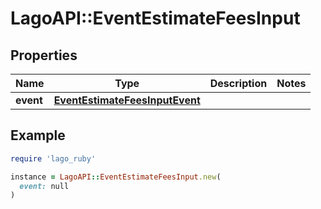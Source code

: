 # LagoAPI::EventEstimateFeesInput

## Properties

| Name | Type | Description | Notes |
| ---- | ---- | ----------- | ----- |
| **event** | [**EventEstimateFeesInputEvent**](EventEstimateFeesInputEvent.md) |  |  |

## Example

```ruby
require 'lago_ruby'

instance = LagoAPI::EventEstimateFeesInput.new(
  event: null
)
```

